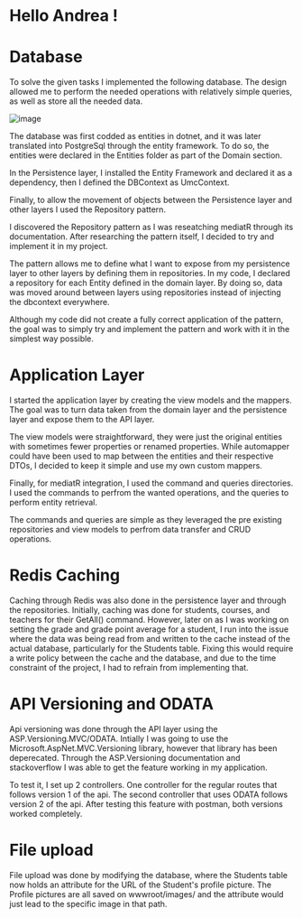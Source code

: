 # Hello Andrea !

# Database 

To solve the given tasks I implemented the following database. The design allowed me to perform the needed operations with relatively simple queries, as well as store all the needed data.

![image](https://github.com/user-attachments/assets/f021573f-24b9-4e41-a533-e73bfa77a7ba)

The database was first codded as entities in dotnet, and it was later translated into PostgreSql through the entity framework. To do so, the entities were declared in the Entities folder as part of the Domain section.

In the Persistence layer, I installed the Entity Framework and declared it as a dependency, then I defined the DBContext as UmcContext. 

Finally, to allow the movement of objects between the Persistence layer and other layers I used the Repository pattern. 

I discovered the Repository pattern as I was reseatching mediatR through its documentation. After researching the pattern itself, I decided to try and implement it in my project. 

The pattern allows me to define what I want to expose from my persistence layer to other layers by defining them in repositories. 
In my code, I declared a repository for each Entity defined in the domain layer. By doing so, data was moved around between layers using repositories instead of injecting the dbcontext everywhere.

Although my code did not create a fully correct application of the pattern, the goal was to simply try and implement the pattern and work with it in the simplest way possible.

# Application Layer

I started the application layer by creating the view models and the mappers. The goal was to turn data taken from the domain layer and the persistence layer and expose them to the API layer. 

The view models were straightforward, they were just the original entities with sometimes fewer properties or renamed properties. While automapper could have been used to map between the entities and their respective DTOs, I decided to keep it simple and use my own custom mappers.

Finally, for mediatR integration, I used the command and queries directories. I used the commands to perfrom the wanted operations, and the queries to perform entity retrieval. 

The commands and queries are simple as they leveraged the pre existing repositories and view models to perfrom data transfer and CRUD operations. 

# Redis Caching

Caching through Redis was also done in the persistence layer and through the repositories. Initially, caching was done for students, courses, and teachers for their GetAll() command. 
However, later on as I was working on setting the grade and grade point average for a student, I run into the issue where the data was being read from and written to the cache instead of the actual database, particularly for the Students table.
Fixing this would require a write policy between the cache and the database, and due to the time constraint of the project, I had to refrain from implementing that. 

# API Versioning and ODATA

Api versioning was done through the API layer using the ASP.Versioning.MVC/ODATA. Intially I was going to use the Microsoft.AspNet.MVC.Versioning library, however that library has been deperecated. 
Through the ASP.Versioning documentation and stackoverflow I was able to get the feature working in my application.

To test it, I set up 2 controllers. One controller for the regular routes that follows version 1 of the api. The second controller that uses ODATA follows version 2 of the api. 
After testing this feature with postman, both versions worked completely.

# File upload 

File upload was done by modifying the database, where the Students table now holds an attribute for the URL of the Student's profile picture. The Profile pictures are all saved on wwwroot/images/ and the attribute would just lead to the specific image in that path.


